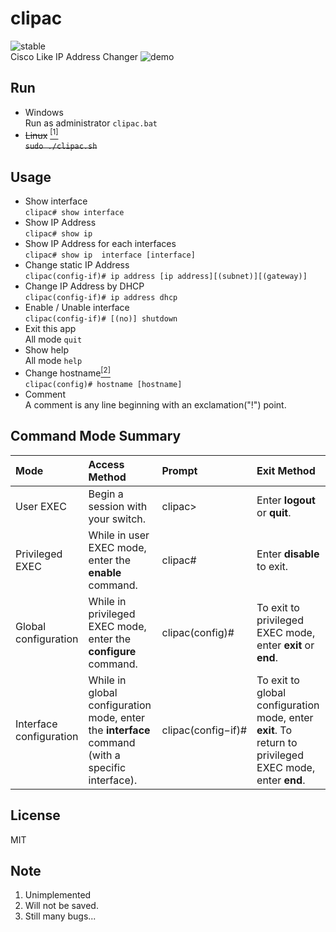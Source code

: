 # clipac
![stable](https://img.shields.io/badge/%E6%97%A5%E6%9C%AC%E8%AA%9E%E7%92%B0%E5%A2%83-failing-critical.svg)  
Cisco Like IP Address Changer
![demo](https://user-images.githubusercontent.com/29778890/51610456-2cc5e900-1f60-11e9-954f-cf12156c8dfb.gif)

## Run
* Windows  
Run as administrator `clipac.bat`  
* <del>Linux</del> [<sup>[1]</sup>](#note-1)  
<del>`sudo ./clipac.sh`</del>


## Usage
* Show interface  
`clipac# show interface`  
* Show IP Address  
`clipac# show ip`  
* Show IP Address for each interfaces  
`clipac# show ip  interface [interface]`  
* Change static IP Address  
`clipac(config-if)# ip address [ip address][(subnet)][(gateway)]`  
* Change IP Address by DHCP  
`clipac(config-if)# ip address dhcp`  
* Enable / Unable interface  
`clipac(config-if)# [(no)] shutdown`  
* Exit this app  
All mode `quit`  
* Show help  
All mode `help`  
* Change hostname[<sup>[2]</sup>](#note-2)  
`clipac(config)# hostname [hostname]`  
* Comment  
A comment is any line beginning with an exclamation("!") point.  



## Command Mode Summary
|<b>Mode</b> |<b>Access Method</b> |<b>Prompt</b> |<b>Exit Method</b> |
|:--- |:--- |:--- |:--- |
|User EXEC |Begin a session with your switch. |clipac> |Enter **logout** or **quit**. |
|Privileged EXEC |While in user EXEC mode, enter the **enable** command. |clipac# |Enter **disable** to exit. |
|Global configuration |While in privileged EXEC mode, enter the **configure** command. |clipac(config)# |To exit to privileged EXEC mode, enter **exit** or **end**. |
|Interface configuration |While in global configuration mode, enter the **interface** command (with a specific interface). |clipac(config&#8722;if)#  |To exit to global configuration mode, enter **exit**. To return to privileged EXEC mode, enter **end**. |


## License
MIT


## Note
<a name="note-1"></a>
1. Unimplemented  
<a name="note-2"></a>
2. Will not be saved.  
3. Still many bugs...  
